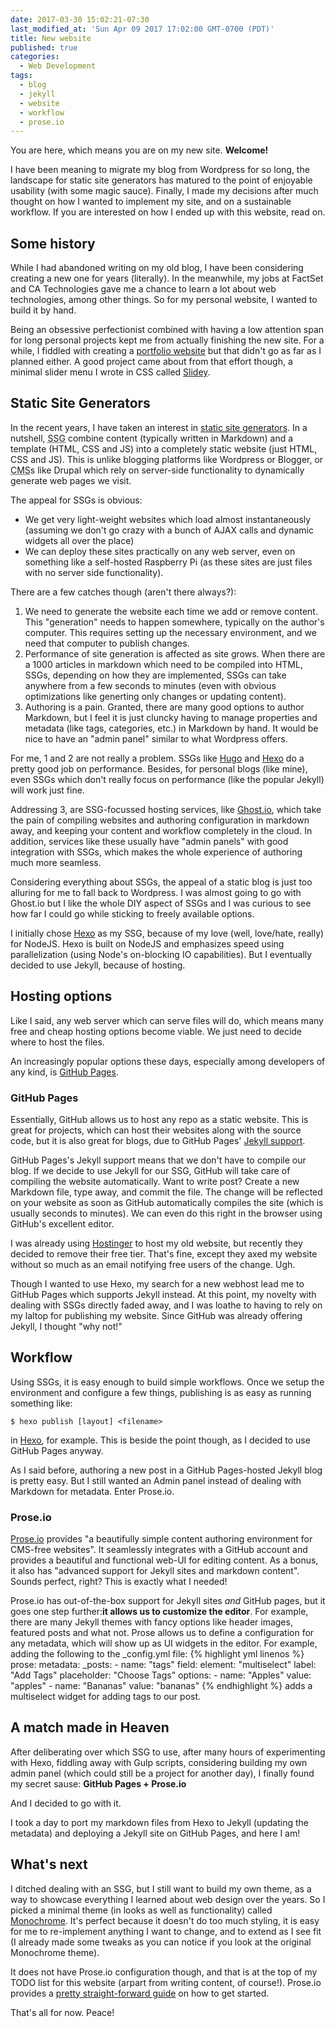 ```yaml
---
date: 2017-03-30 15:02:21-07:30
last_modified_at: 'Sun Apr 09 2017 17:02:00 GMT-0700 (PDT)'
title: New website
published: true
categories:
  - Web Development
tags:
  - blog
  - jekyll
  - website
  - workflow
  - prose.io
---
```

You are here, which means you are on my new site. __Welcome!__

I have been meaning to migrate my blog from Wordpress for so long, the landscape for static site generators has matured to the point of enjoyable usability (with some magic sauce). Finally, I made my decisions after much thought on how I wanted to implement my site, and on a sustainable workflow. If you are interested on how I ended up with this website, read on.

## Some history

While I had abandoned writing on my old blog, I have been considering creating a new one for years (literally). In the meanwhile, my jobs at FactSet and CA Technologies gave me a chance to learn a lot about web technologies, among other things. So for my personal website, I wanted to build it by hand.

Being an obsessive perfectionist combined with having a low attention span for long personal projects kept me from actually finishing the new site. For a while, I fiddled with creating a [portfolio website](http://gauthamyerroju.com/personal-site/) but that didn't go as far as I planned either. A good project came about from that effort though, a minimal slider menu I wrote in CSS called [Slidey](http://gauthamyerroju.com/Slidey/).

## Static Site Generators

In the recent years, I have taken an interest in [static site generators](https://davidwalsh.name/introduction-static-site-generators). In a nutshell, <abbr title="Static Site Generator">SSG</abbr> combine content (typically written in Markdown) and a template (HTML, CSS and JS) into a completely static website (just HTML, CSS and JS). This is unlike blogging platforms like Wordpress or Blogger, or <abbr title="Content Management System">CMS</abbr>s like Drupal which rely on server-side functionality to dynamically generate web pages we visit.

The appeal for SSGs is obvious:
- We get very light-weight websites which load almost instantaneously (assuming we don't go crazy with a bunch of AJAX calls and dynamic widgets all over the place)
- We can deploy these sites practically on any web server, even on something like a self-hosted Raspberry Pi (as these sites are just files with no server side functionality).

There are a few catches though (aren't there always?):

1. We need to generate the website each time we add or remove content. This "generation" needs to happen somewhere, typically on the author's computer. This requires setting up the necessary environment, and we need that computer to publish changes.
2. Performance of site generation is affected as site grows. When there are a 1000 articles in markdown which need to be compiled into HTML, SSGs, depending on how they are implemented, SSGs can take anywhere from a few seconds to minutes (even with obvious optimizations like generting only changes or updating content).
3. Authoring is a pain. Granted, there are many good options to author Markdown, but I feel it is just cluncky having to manage properties and metadata (like tags, categories, etc.) in Markdown by hand. It would be nice to have an "admin panel" similar to what Wordpress offers.

For me, 1 and 2 are not really a problem. SSGs like [Hugo](https://gohugo.io/) and [Hexo](https://hexo.io/) do a pretty good job on performance. Besides, for personal blogs (like mine), even SSGs which don't really focus on performance (like the popular Jekyll) will work just fine.

Addressing 3, are SSG-focussed hosting services, like [Ghost.io](https://ghost.org/), which take the pain of compiling websites and authoring configuration in markdown away, and keeping your content and workflow completely in the cloud. In addition, services like these usually have "admin panels" with good integration with SSGs, which makes the whole experience of authoring much more seamless.

Considering everything about SSGs, the appeal of a static blog is just too alluring for me to fall back to Wordpress. I was almost going to go with Ghost.io but I like the whole DIY aspect of SSGs and I was curious to see how far I could go while sticking to freely available options.

I initially chose [Hexo](https://hexo.io/) as my SSG, because of my love (well, love/hate, really) for NodeJS. Hexo is built on NodeJS and emphasizes speed using parallelization (using Node's on-blocking IO capabilities). But I eventually decided to use Jekyll, because of hosting.

## Hosting options

Like I said, any web server which can serve files will do, which means many free and cheap hosting options become viable. We just need to decide where to host the files.

An increasingly popular options these days, especially among developers of any kind, is [GitHub Pages](https://pages.github.com/).

### GitHub Pages

Essentially, GitHub allows us to host any repo as a static website. This is great for projects, which can host their websites along with the source code, but it is also great for blogs, due to GitHub Pages' [Jekyll support](https://help.github.com/articles/using-jekyll-as-a-static-site-generator-with-github-pages/).

GitHub Pages's Jekyll support means that we don't have to compile our blog. If we decide to use Jekyll for our SSG, GitHub will take care of compiling the website automatically. Want to write  post? Create a new Markdown file, type away, and commit the file. The change will be reflected on your website as soon as GitHub automatically compiles the site (which is usually seconds to minutes). We can even do this right in the browser using GitHub's excellent editor.

I was already using [Hostinger](https://www.hostinger.com/) to host my old website, but recently they decided to remove their free tier. That's fine, except they axed my website without so much as an email notifying free users of the change. Ugh.

Though I wanted to use Hexo, my search for a new webhost lead me to GitHub Pages which supports Jekyll instead. At this point, my novelty with dealing with SSGs directly faded away, and I was loathe to having to rely on my laltop for publishing my website. Since GitHub was already offering Jekyll, I thought "why not!"

## Workflow

Using SSGs, it is easy enough to build simple workflows. Once we setup the environment and configure a few things, publishing is as easy as running something like:
```shell
$ hexo publish [layout] <filename>
```
in [Hexo](https://hexo.io/), for example. This is beside the point though, as I decided to use GitHub Pages anyway.

As I said before, authoring a new post in a GitHub Pages-hosted Jekyll blog is pretty easy. But I still wanted an Admin panel instead of dealing with Markdown for metadata. Enter Prose.io.

### Prose.io

[Prose.io](http://prose.io/#about) provides "a beautifully simple content authoring environment for CMS-free websites". It seamlessly integrates with a GitHub account and provides a beautiful and functional web-UI for editing content. As a bonus, it also has "advanced support for Jekyll sites and markdown content". Sounds perfect, right? This is exactly what I needed!

Prose.io has out-of-the-box support for Jekyll sites _and_ GitHub pages, but it goes one step further:__it allows us to customize the editor__. For example, there are many Jekyll themes with fancy options like header images, featured posts and what not. Prose allows us to define a configuration for any metadata, which will show up as UI widgets in the editor. For example, adding the following to the _config.yml file:
{% highlight yml linenos %}
prose:
  metadata:
    _posts:
      - name: "tags"
        field:
          element: "multiselect"
          label: "Add Tags"
          placeholder: "Choose Tags"
          options:
            - name: "Apples"
              value: "apples"
            - name: "Bananas"
              value: "bananas"
{% endhighlight %}
adds a multiselect widget for adding tags to our post.

## A match made in Heaven

After deliberating over which SSG to use, after many hours of experimenting with  Hexo, fiddling away with Gulp scripts, considering building my own admin panel (which could still be a project for another day), I finally found my secret sause: __GitHub Pages + Prose.io__

And I decided to go with it.

I took a day to port my markdown files from Hexo to Jekyll (updating the metadata) and deploying a Jekyll site on GitHub Pages, and here I am!

## What's next

I ditched dealing with an SSG, but I still want to build my own theme, as a way to showcase everything I learned about web design over the years. So I picked a minimal theme (in looks as well as functionality)  called [Monochrome](https://github.com/dyutibarma/monochrome). It's perfect because it doesn't do too much styling, it is easy for me to re-implement anything I want to change, and to extend as I see fit (I already made some tweaks as you can notice if you look at the original Monochrome theme).

It does not have Prose.io configuration though, and that is at the top of my TODO list for this website (arpart from writing content, of course!). Prose.io provides a [pretty straight-forward guide](https://github.com/prose/prose/wiki/Getting-Started) on how to get started.

That's all for now. Peace!
